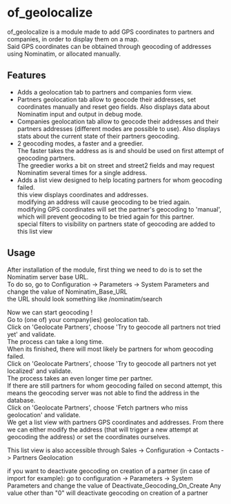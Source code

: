 # of_geolocalize #

of_geolocalize is a module made to add GPS coordinates to partners and companies, in order to display them on a map.  
Said GPS coordinates can be obtained through geocoding of addresses using Nominatim, or allocated manually.  

## Features ##

* Adds a geolocation tab to partners and companies form view.  
* Partners geolocation tab allow to geocode their addresses, set coordinates manually and reset geo fields. Also displays data about Nominatim input and output in debug mode.  
* Companies geolocation tab allow to geocode their addresses and their partners addresses (different modes are possible to use). Also displays stats about the current state of their partners geocoding.  
* 2 geocoding modes, a faster and a greedier.  
	The faster takes the address as is and should be used on first attempt of geocoding partners.  
	The greedier works a bit on street and street2 fields and may request Nominatim several times for a single address.  
* Adds a list view designed to help locating partners for whom geocoding failed.  
	this view displays coordinates and addresses.  
	modifying an address will cause geocoding to be tried again.  
	modifying GPS coordinates will set the partner's geocoding to 'manual', which will prevent geocoding to be tried again for this partner.  
	special filters to visibility on partners state of geocoding are added to this list view  

## Usage ##

After installation of the module, first thing we need to do is to set the Nominatim server base URL.  
To do so, go to Configuration -> Parameters -> System Parameters and change the value of Nominatim_Base_URL  
	the URL should look something like <your geocoding server address>/nominatim/search  

Now we can start geocoding !  
Go to (one of) your company(ies) geolocation tab.  
Click on 'Geolocate Partners', choose 'Try to geocode all partners not tried yet' and validate.  
The process can take a long time.  
When its finished, there will most likely be partners for whom geocoding failed.  
Click on 'Geolocate Partners', choose 'Try to geocode all partners not yet localized' and validate.  
The process takes an even longer time per partner.  
If there are still partners for whom geocoding failed on second attempt, this means the geocoding server was not able to find the address in the database.  
Click on 'Geolocate Partners', choose 'Fetch partners who miss geolocation' and validate.  
We get a list view with partners GPS coordinates and addresses.
From there we can either modify the address (that will trigger a new attempt at geocoding the address) or set the coordinates ourselves.  

This list view is also accessible through Sales -> Configuration -> Contacts -> Partners Geolocation

if you want to deactivate geocoding on creation of a partner (in case of import for example):
go to configuration -> Parameters -> System Parameters and change the value of Deactivate_Geocoding_On_Create
Any value other than "0" will deactivate geocoding on creation of a partner

